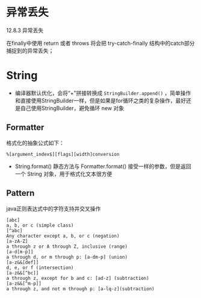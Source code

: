 # 异常丢失
12.8.3 异常丢失

在finally中使用 return 或者 throws 将会把 try-catch-finally 结构中的catch部分捕捉到的异常丢失；

# String

+ 编译器默认优化，会将“+”拼接转换成 `StringBuilder.append()` ，简单操作和直接使用StringBuilder一样，但是如果是for循环之类的复杂操作，最好还是自己使用StringBuilder，避免循环 new 对象

 ## Formatter
 
格式化的抽象公式如下：

```
%[argument_index$][flags][width]conversion
```

+ String.format() 静态方法与 Formatter.format() 接受一样的参数，但是返回一个 String 对象，用于格式化文本很方便

## Pattern
java正则表达式中的字符支持并交叉操作

```
[abc]
a, b, or c (simple class)
[^abc]
Any character except a, b, or c (negation)
[a-zA-Z]
a through z or A through Z, inclusive (range)
[a-d[m-p]]
a through d, or m through p: [a-dm-p] (union)
[a-z&&[def]]
d, e, or f (intersection)
[a-z&&[^bc]]
a through z, except for b and c: [ad-z] (subtraction)
[a-z&&[^m-p]]
a through z, and not m through p: [a-lq-z](subtraction)
```



